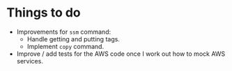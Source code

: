 # Things to do

* Improvements for `ssm` command:
  * Handle getting and putting tags.
  * Implement `copy` command.
* Improve / add tests for the AWS code once I work out how to mock AWS services.
